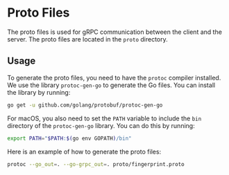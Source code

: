 # Proto Files

The proto files is used for gRPC communication between the client and the server. The proto files are located in the `proto` directory.

## Usage

To generate the proto files, you need to have the `protoc` compiler installed. We use the library `protoc-gen-go` to generate the Go files. You can install the library by running:

```bash
go get -u github.com/golang/protobuf/protoc-gen-go
```

For macOS, you also need to set the `PATH` variable to include the `bin` directory of the `protoc-gen-go` library. You can do this by running:

```bash
export PATH="$PATH:$(go env GOPATH)/bin"
```

Here is an example of how to generate the proto files:

```bash
protoc --go_out=. --go-grpc_out=. proto/fingerprint.proto
```
